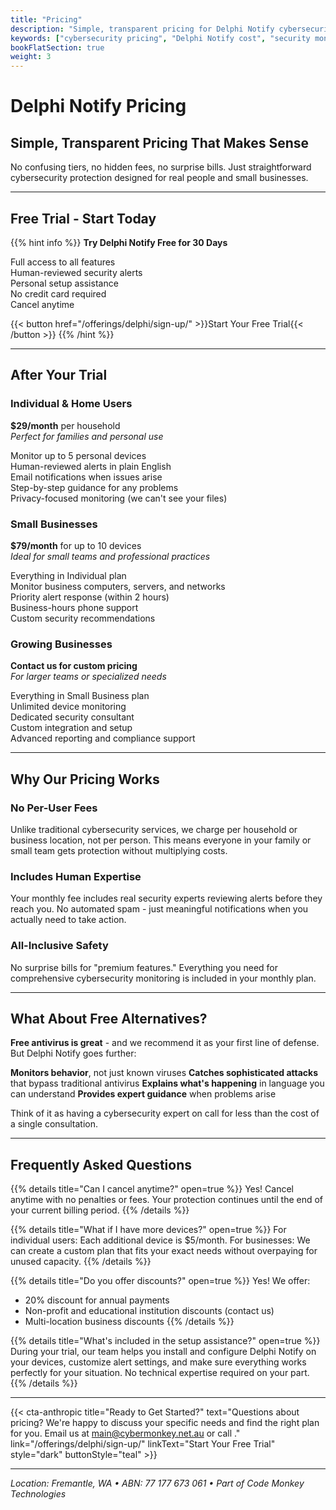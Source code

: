 ```yaml
---
title: "Pricing"
description: "Simple, transparent pricing for Delphi Notify cybersecurity monitoring. Free trial available."
keywords: ["cybersecurity pricing", "Delphi Notify cost", "security monitoring price", "small business cybersecurity"]
bookFlatSection: true
weight: 3
---
```


# Delphi Notify Pricing

## Simple, Transparent Pricing That Makes Sense

No confusing tiers, no hidden fees, no surprise bills. Just straightforward cybersecurity protection designed for real people and small businesses.

---

## **Free Trial - Start Today**

{{% hint info %}}
**Try Delphi Notify Free for 30 Days**

 Full access to all features  
 Human-reviewed security alerts  
 Personal setup assistance  
 No credit card required  
 Cancel anytime  

{{< button href="/offerings/delphi/sign-up/" >}}Start Your Free Trial{{< /button >}}
{{% /hint %}}

---

## **After Your Trial**

### **Individual & Home Users**
**$29/month** per household  
*Perfect for families and personal use*

 Monitor up to 5 personal devices  
 Human-reviewed alerts in plain English  
 Email notifications when issues arise  
 Step-by-step guidance for any problems  
 Privacy-focused monitoring (we can't see your files)  

### **Small Businesses**
**$79/month** for up to 10 devices  
*Ideal for small teams and professional practices*

 Everything in Individual plan  
 Monitor business computers, servers, and networks  
 Priority alert response (within 2 hours)  
 Business-hours phone support  
 Custom security recommendations  

### **Growing Businesses**
**Contact us for custom pricing**  
*For larger teams or specialized needs*

 Everything in Small Business plan  
 Unlimited device monitoring  
 Dedicated security consultant  
 Custom integration and setup  
 Advanced reporting and compliance support  

---

## **Why Our Pricing Works**

### **No Per-User Fees**
Unlike traditional cybersecurity services, we charge per household or business location, not per person. This means everyone in your family or small team gets protection without multiplying costs.

### **Includes Human Expertise**
Your monthly fee includes real security experts reviewing alerts before they reach you. No automated spam - just meaningful notifications when you actually need to take action.

### **All-Inclusive Safety**
No surprise bills for "premium features." Everything you need for comprehensive cybersecurity monitoring is included in your monthly plan.

---

## **What About Free Alternatives?**

**Free antivirus is great** - and we recommend it as your first line of defense. But Delphi Notify goes further:

**Monitors behavior**, not just known viruses
**Catches sophisticated attacks** that bypass traditional antivirus
**Explains what's happening** in language you can understand
**Provides expert guidance** when problems arise

Think of it as having a cybersecurity expert on call for less than the cost of a single consultation.

---

## **Frequently Asked Questions**

{{% details title="Can I cancel anytime?" open=true %}}
Yes! Cancel anytime with no penalties or fees. Your protection continues until the end of your current billing period.
{{% /details %}}

{{% details title="What if I have more devices?" open=true %}}
For individual users: Each additional device is $5/month. For businesses: We can create a custom plan that fits your exact needs without overpaying for unused capacity.
{{% /details %}}

{{% details title="Do you offer discounts?" open=true %}}
Yes! We offer:
- 20% discount for annual payments
- Non-profit and educational institution discounts (contact us)
- Multi-location business discounts
{{% /details %}}

{{% details title="What's included in the setup assistance?" open=true %}}
During your trial, our team helps you install and configure Delphi Notify on your devices, customize alert settings, and make sure everything works perfectly for your situation. No technical expertise required on your part.
{{% /details %}}

---

{{< cta-anthropic 
  title="Ready to Get Started?" 
  text="Questions about pricing? We're happy to discuss your specific needs and find the right plan for you. Email us at main@cybermonkey.net.au or call ."
  link="/offerings/delphi/sign-up/" 
  linkText="Start Your Free Trial"
  style="dark"
  buttonStyle="teal" >}}

---

*Location: Fremantle, WA • ABN: 77 177 673 061 • Part of Code Monkey Technologies*